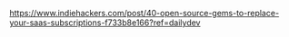 https://www.indiehackers.com/post/40-open-source-gems-to-replace-your-saas-subscriptions-f733b8e166?ref=dailydev